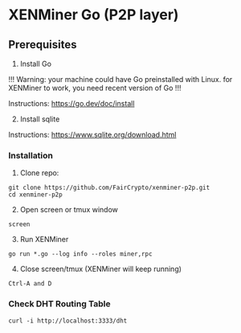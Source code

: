 # XENMiner Go (P2P layer)

## Prerequisites

1. Install Go

!!! Warning: your machine could have Go preinstalled with Linux.
for XENMiner to work, you need recent version of Go !!!

Instructions: https://go.dev/doc/install

2. Install sqlite

Instructions: https://www.sqlite.org/download.html

### Installation

1. Clone repo:

```azure
git clone https://github.com/FairCrypto/xenminer-p2p.git
cd xenminer-p2p
```

2. Open screen or tmux window
```azure
screen
```

3. Run XENMiner
```azure
go run *.go --log info --roles miner,rpc
```

4. Close screen/tmux (XENMiner will keep running)
```azure
Ctrl-A and D
```

### Check DHT Routing Table
```azure
curl -i http://localhost:3333/dht
```